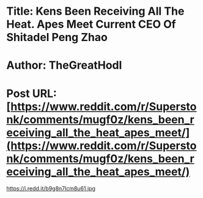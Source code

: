 # Title: Kens Been Receiving All The Heat. Apes Meet Current CEO Of Shitadel Peng Zhao
# Author: TheGreatHodl
# Post URL: [https://www.reddit.com/r/Superstonk/comments/mugf0z/kens_been_receiving_all_the_heat_apes_meet/](https://www.reddit.com/r/Superstonk/comments/mugf0z/kens_been_receiving_all_the_heat_apes_meet/)


https://i.redd.it/b9g8n7lcm8u61.jpg